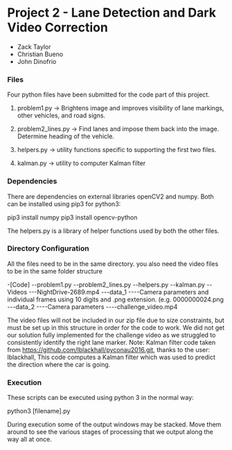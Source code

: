 # Project 2 - Lane Detection and Dark Video Correction
- Zack Taylor
- Christian Bueno
- John Dinofrio

### Files
Four python files have been submitted for the code part of this project.

1. problem1.py -> Brightens image and improves visibility of lane markings, other vehicles, and road signs.

2. problem2_lines.py -> Find lanes and impose them back into the image. Determine heading of the vehicle.

3. helpers.py -> utility functions specific to supporting the first two files.

4. kalman.py -> utility to computer Kalman filter

### Dependencies
There are dependencies on external libraries openCV2 and numpy. Both can be installed using pip3 for python3:

pip3 install numpy
pip3 install opencv-python

The helpers.py is a library of helper functions used by both the other files.

### Directory Configuration
All the files need to be in the same directory. you also need the video files to be in the same
folder structure

-[Code]
  --problem1.py
  --problem2_lines.py
  --helpers.py
  --kalman.py
  --Videos
    ---NightDrive-2689.mp4
    ---data_1
        ----Camera parameters and individual frames using 10 digits and .png extension. (e.g. 0000000024.png
    ---data_2
        ----Camera parameters
        ----challenge_video.mp4

The video files will not be included in our zip file due to size constraints, but must be set up in this structure in order for the code to work.
We did not get our solution fully implemented for the challenge video as we struggled to consistently identify the right lane marker.
Note: Kalman filter code taken from  https://github.com/lblackhall/pyconau2016.git, thanks to the user: lblackhall, This code computes a Kalman filter which was used to predict the direction where the car is going.

### Execution
These scripts can be executed using python 3 in the normal way:

python3 [filename].py

During execution some of the output windows may be stacked. Move them around to see the various stages of processing that we
output along the way all at once.
